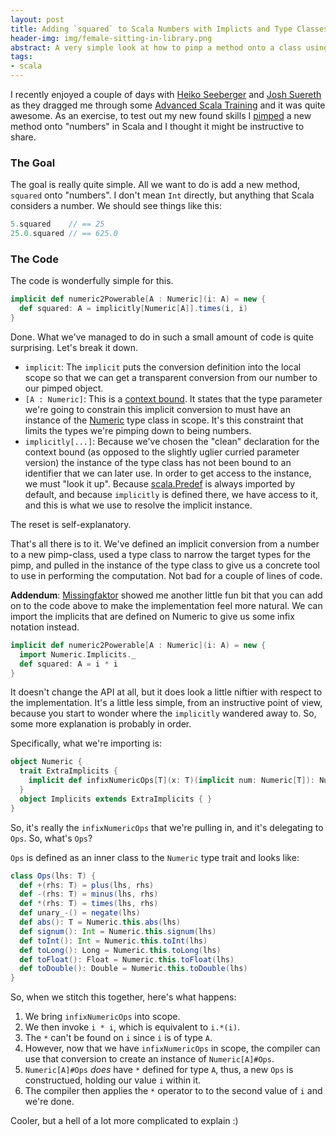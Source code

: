 ```yaml
---
layout: post
title: Adding `squared` to Scala Numbers with Implicts and Type Classes
header-img: img/female-sitting-in-library.png
abstract: A very simple look at how to pimp a method onto a class using Scala's implicits.
tags:
- scala
---
```

I recently enjoyed a couple of days with [Heiko Seeberger](https://twitter.com/#!/hseeberger) and [Josh Suereth](https://twitter.com/#!/jsuereth) as they dragged me through some [Advanced Scala Training](http://typesafe.com/products/training) and it was quite awesome. As an exercise, to test out my new found skills I [pimped](http://www.artima.com/weblogs/viewpost.jsp?thread=179766) a new method onto "numbers" in Scala and I thought it might be instructive to share.

### The Goal

The goal is really quite simple. All we want to do is add a new method, `squared` onto "numbers". I don't mean `Int` directly, but anything that Scala considers a number. We should see things like this:

``` scala
5.squared    // == 25
25.0.squared // == 625.0
```

### The Code

The code is wonderfully simple for this.

``` scala
implicit def numeric2Powerable[A : Numeric](i: A) = new {
  def squared: A = implicitly[Numeric[A]].times(i, i)
}
```

Done. What we've managed to do in such a small amount of code is quite surprising. Let's break it down.

-   `implicit`: The `implicit` puts the conversion definition into the local scope so that we can get a transparent conversion from our number to our pimped object.
-   `[A : Numeric]`: This is a [context bound](http://stackoverflow.com/questions/2982276/what-is-a-context-bound-in-scala). It states that the type parameter we're going to constrain this implicit conversion to must have an instance of the [Numeric](http://www.scala-lang.org/api/current/index.html#scala.math.Numeric) type class in scope. It's this constraint that limits the types we're pimping down to being numbers.
-   `implicitly[...]`: Because we've chosen the "clean" declaration for the context bound (as opposed to the slightly uglier curried parameter version) the instance of the type class has not been bound to an identifier that we can later use. In order to get access to the instance, we must "look it up". Because [scala.Predef](http://www.scala-lang.org/api/current/index.html#scala.Predef$) is always imported by default, and because `implicitly` is defined there, we have access to it, and this is what we use to resolve the implicit instance.

The reset is self-explanatory.

That's all there is to it. We've defined an implicit conversion from a number to a new pimp-class, used a type class to narrow the target types for the pimp, and pulled in the instance of the type class to give us a concrete tool to use in performing the computation. Not bad for a couple of lines of code.

**Addendum**: [Missingfaktor](https://twitter.com/#!/missingfaktor) showed me another little fun bit that you can add on to the code above to make the implementation feel more natural. We can import the implicits that are defined on Numeric to give us some infix notation instead.

``` scala
implicit def numeric2Powerable[A : Numeric](i: A) = new {
  import Numeric.Implicits._
  def squared: A = i * i
}
```

It doesn't change the API at all, but it does look a little niftier with respect to the implementation. It's a little less simple, from an instructive point of view, because you start to wonder where the `implicitly` wandered away to. So, some more explanation is probably in order.

Specifically, what we're importing is:

``` scala
object Numeric {
  trait ExtraImplicits {
    implicit def infixNumericOps[T](x: T)(implicit num: Numeric[T]): Numeric[T]#Ops = new num.Ops(x)    
  }
  object Implicits extends ExtraImplicits { }
}
```

So, it's really the `infixNumericOps` that we're pulling in, and it's delegating to `Ops`. So, what's `Ops`?

`Ops` is defined as an inner class to the `Numeric` type trait and looks like:

``` scala
class Ops(lhs: T) {
  def +(rhs: T) = plus(lhs, rhs)
  def -(rhs: T) = minus(lhs, rhs)
  def *(rhs: T) = times(lhs, rhs)
  def unary_-() = negate(lhs)
  def abs(): T = Numeric.this.abs(lhs)
  def signum(): Int = Numeric.this.signum(lhs)
  def toInt(): Int = Numeric.this.toInt(lhs)
  def toLong(): Long = Numeric.this.toLong(lhs)
  def toFloat(): Float = Numeric.this.toFloat(lhs)
  def toDouble(): Double = Numeric.this.toDouble(lhs)    
}
```

So, when we stitch this together, here's what happens:

1.  We bring `infixNumericOps` into scope.
2.  We then invoke `i * i`, which is equivalent to `i.*(i)`.
3.  The `*` can't be found on `i` since `i` is of type `A`.
4.  However, now that we have `infixNumericOps` in scope, the compiler can use that conversion to create an instance of `Numeric[A]#Ops`.
5.  `Numeric[A]#Ops` *does* have `*` defined for type `A`, thus, a new `Ops` is constructued, holding our value `i` within it.
6.  The compiler then applies the `*` operator to to the second value of `i` and we're done.

Cooler, but a hell of a lot more complicated to explain :)
